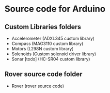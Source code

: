 # Source code for Arduino #

## Custom Libraries folders ##
* Accelerometer (ADXL345 custom library)
* Compass (MAG3110 custom library)
* Motors (L298N custom library)
* Solenoids (Custom solenoid driver library)
* Sonar [todo] (HC-SR04 custom library)

## Rover source code folder ##
* Rover (rover source code)
